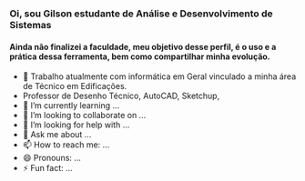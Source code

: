 ### Oi, sou Gilson estudante de Análise e Desenvolvimento de Sistemas
#### Ainda não finalizei a faculdade, meu objetivo desse perfil, é o uso e a prática dessa ferramenta, bem como compartilhar minha evolução.


- 🔭 Trabalho atualmente com informática em Geral vinculado a minha área de Técnico em Edificações.
- Professor de Desenho Técnico, AutoCAD, Sketchup, 
- 🌱 I’m currently learning ...
- 👯 I’m looking to collaborate on ...
- 🤔 I’m looking for help with ...
- 💬 Ask me about ...
- 📫 How to reach me: ...
- 😄 Pronouns: ...
- ⚡ Fun fact: ...
